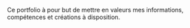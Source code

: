 Ce portfolio à pour but de mettre en valeurs mes informations, compétences et créations à disposition.

